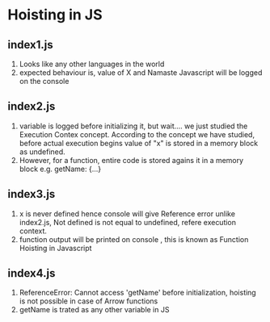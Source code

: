 # Hoisting in JS

## index1.js

1. Looks like any other languages in the world
2. expected behaviour is, value of X and Namaste Javascript will be logged on the console

## index2.js

1. variable is logged before initializing it, but wait.... we just studied the Execution Contex concept. According to the concept we have studied, before actual execution begins value of "x" is stored in a memory block as undefined.
2. However, for a function, entire code is stored agains it in a memory block
   e.g. getName: {...}

## index3.js

1. x is never defined hence console will give Reference error unlike index2.js, Not defined is not equal to undefined, refere execution context.
2. function output will be printed on console , this is known as Function Hoisting in Javascript

## index4.js

1. ReferenceError: Cannot access 'getName' before initialization, hoisting is not possible in case of Arrow functions
2. getName is trated as any other variable in JS
